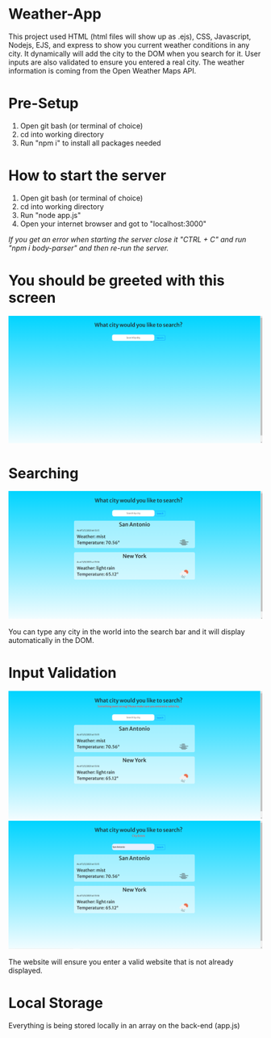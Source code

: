# Weather-App

<p>This project used HTML (html files will show up as .ejs), CSS, Javascript, Nodejs, EJS, and express to show you current weather conditions in any city. It dynamically will add the city to the DOM when you search for it. User inputs are also validated to ensure you entered a real city. The weather information is coming from the Open Weather Maps API.</p>

<h1>Pre-Setup</h1>
<ol>
  <li>Open git bash (or terminal of choice)</li>  
  <li>cd into working directory</li>
  <li>Run "npm i" to install all packages needed</li>
</ol>

<h1>How to start the server</h1>
<ol>
  <li>Open git bash (or terminal of choice)</li>  
  <li>cd into working directory</li>
  <li>Run "node app.js"</li>
  <li>Open your internet browser and got to "localhost:3000"</li>
</ol>

<p><em>If you get an error when starting the server close it "CTRL + C" and run "npm i body-parser" and then re-run the server.</em></p>

<h1>You should be greeted with this screen</h1>
<img src="/images/Screenshot 1.png">

<h1>Searching</h1>
<img src="/images/Screenshot 2.png">
<p>You can type any city in the world into the search bar and it will display automatically in the DOM.</p>

<h1>Input Validation</h1>
<img src="/images/Screenshot 3.png">
<img src="/images/Screenshot 4.png">
<p>The website will ensure you enter a valid website that is not already displayed.</p>

<h1>Local Storage</h1>
<p>Everything is being stored locally in an array on the back-end (app.js)</p>
